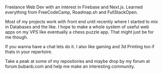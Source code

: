 Freelance Web Dev with an interest in Firebase and Next.js. Learned everything from FreeCodeCamp, Roadmap.sh and FullStackOpen. 

Most of my projects work with front end until recently where I started to mix in Databases and the like. I hope to make a whole system of useful web apps on my VPS like eventually a chess puzzle app. That might just be for me though.

If you wanna have a chat lets do it. I also like gaming and 3d Printing too if thats in your repertoire.

Take a peak at some of my repositories and maybe drop by my forum at forum.bubanb.com and help me make an interesting community. 
<!--
**Holyepitaph/holyepitaph** is a ✨ _special_ ✨ repository because its `README.md` (this file) appears on your GitHub profile.

Here are some ideas to get you started:

- 🔭 I’m currently working on ...
- 🌱 I’m currently learning ...
- 👯 I’m looking to collaborate on ...
- 🤔 I’m looking for help with ...
- 💬 Ask me about ...
- 📫 How to reach me: ...
- 😄 Pronouns: ...
- ⚡ Fun fact: ...
-->
